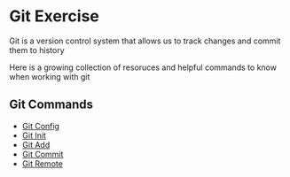 # Git Exercise  

Git is a version control system that allows us to track changes and commit them to history

Here is a growing collection of resoruces and helpful commands to know when working with git

## Git Commands
- [Git Config](./Commands/Config.md)
- [Git Init](./Commands/Init.md)
- [Git Add](./Commands/Add.md)
- [Git Commit](./Commands/Commit.md)
- [Git Remote](./Commands/Remote.md)